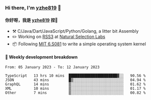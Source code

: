 ### Hi there, I'm [yzhe819](https://github.com/yzhe819) 👋

#### 你好呀，我是 [yzhe819](https://github.com/yzhe819) 捏👋

- :hammer_and_pick: C/Java/Dart/JavaScript/Python/Golang, a litter bit Assembly
- :pencil2: Working on [RSS3](https://github.com/NaturalSelectionLabs/RSS3) at [Natural Selection Labs](https://github.com/NaturalSelectionLabs)
- 📦 Following [MIT 6.S081](https://pdos.csail.mit.edu/6.S081/2020/) to write a simple operating system kernel



#### 📝 Weekly development breakdown

<!--START_SECTION:waka-->

```text
From: 05 January 2023 - To: 12 January 2023

TypeScript   13 hrs 10 mins  ██████████████████████▓░░   90.56 %
JSON         43 mins         █▒░░░░░░░░░░░░░░░░░░░░░░░   04.94 %
GraphQL      14 mins         ▒░░░░░░░░░░░░░░░░░░░░░░░░   01.62 %
XML          10 mins         ▒░░░░░░░░░░░░░░░░░░░░░░░░   01.17 %
Other        7 mins          ▒░░░░░░░░░░░░░░░░░░░░░░░░   00.82 %
```

<!--END_SECTION:waka-->




